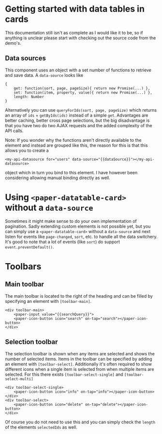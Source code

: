 Getting started with data tables in cards
===
This documentation still isn't as complete as I would like it to be, so if anything is unclear please start with checking
out the source code from the demo's.

Data sources
---
This component uses an object with a set number of functions to retrieve and save data. A `data-source` looks like

    {
        get: function(sort, page, pageSize){ return new Promise(...) },
        set: function(item, property, value){ return new Promise(...) },
        length: Number
    }

Alternatively you can use `queryForIds(sort, page, pageSize)` which returns an array of `ids` + `getByIds(ids)` instead
of a simple `get`. Advantages are better caching, better cross page selections, but the big disadvantage is that you
have two do two AJAX requests and the added complexity of the API calls.

Note: If you wonder why the functions aren't directly available to the element and instead are grouped like this, the
reason for this is that this allows you to create a

    <my-api-datasource for="users" data-source="{{dataSource}}"></my-api-datasource>

object which in turn you bind to this element. I have however been considering allowing manual binding directly as well.

Using `<paper-datatable-card>` without a `data-source`
===
Sometimes it might make sense to do your own implementation of pagination. Sadly extending custom elements is not possible
yet, but you can simply use a `<paper-datatable-card>` without a `data-source` and next listen for events like
`page-changed`, `sort`, etc. to handle all the data switchery. It's good to note that a lot of events (like `sort`) do 
support `event.preventDefault()`.

Toolbars
===
Main toolbar
---
The main toolbar is located to the right of the heading and can be filled by specifying an element with `[toolbar-main]`.

	<div toolbar-main>
	 	<paper-input value="{{searchQuery}}">
		<paper-icon-button icon="search" on-tap="search"></paper-icon-button>
	</div>

Selection toolbar
---
The selection toolbar is shown when any items are selected and shows the number of selected items. Items in the toolbar
can be specified by adding an element with `[toolbar-select]`. Additionally it's often required to show different icons
when a single item is selected from when multiple items are selected. For this there exists `[toolbar-select-single]`
and `[toolbar-select-multi]`

	<div toolbar-select-single>
		<paper-icon-button icon="info" on-tap="info"></paper-icon-button>
	</div>
	<div toolbar-select>
		<paper-icon-button icon="delete" on-tap="delete"></paper-icon-button>
	</div>
	
Of course you do not need to use this and you can simply check the `length` of the elements `selectedIds` as well.